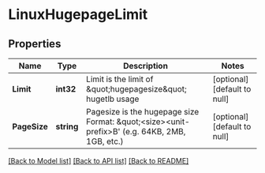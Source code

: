 # LinuxHugepageLimit

## Properties
Name | Type | Description | Notes
------------ | ------------- | ------------- | -------------
**Limit** | **int32** | Limit is the limit of \&quot;hugepagesize\&quot; hugetlb usage | [optional] [default to null]
**PageSize** | **string** | Pagesize is the hugepage size Format: \&quot;&lt;size&gt;&lt;unit-prefix&gt;B&#x27; (e.g. 64KB, 2MB, 1GB, etc.) | [optional] [default to null]

[[Back to Model list]](../README.md#documentation-for-models) [[Back to API list]](../README.md#documentation-for-api-endpoints) [[Back to README]](../README.md)

